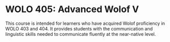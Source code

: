 # WOLO 405: Advanced Wolof V

This course is intended for learners who have acquired Wolof proficiency in WOLO 403 and 404. It provides students with the communication and linguistic skills needed to communicate fluently at the near-native level.